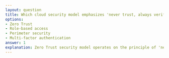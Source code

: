 ```yaml
---
layout: question
title: Which cloud security model emphasizes 'never trust, always verify'?
options:
- Zero Trust
- Role-based access
- Perimeter security
- Multi-factor authentication
answer: 1
explanation: Zero Trust security model operates on the principle of 'never trust, always verify', requiring authentication and authorization for every access request regardless of location or user credentials.
---
```

